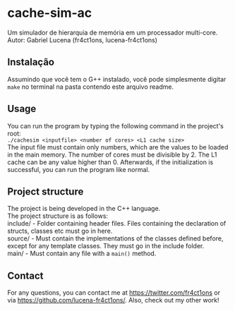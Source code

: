 # cache-sim-ac
Um simulador de hierarquia de memória em um processador multi-core.
Autor: Gabriel Lucena (fr4ct1ons, lucena-fr4ct1ons)

## Instalação
Assumindo que você tem o G++ instalado, você pode simplesmente digitar `make` no terminal na pasta contendo este arquivo readme.

## Usage
You can run the program by typing the following command in the project's root:  
`./cachesim <inputfile> <number of cores> <L1 cache size>`  
The input file must contain only numbers, which are the values to be loaded in the main memory. The number of cores must be divisible by 2. The L1 cache can be any value higher than 0. Afterwards, if the initialization is successful, you can run the program like normal.

## Project structure
The project is being developed in the C++ language.  
The project structure is as follows:  
include/ - Folder containing header files. Files containing the declaration of structs, classes etc must go in here.  
source/ - Must contain the implementations of the classes defined before, except for any template classes. They must go in the include folder.  
main/ - Must contain any file with a `main()` method.  

## Contact
For any questions, you can contact me at https://twitter.com/fr4ct1ons or via https://github.com/lucena-fr4ct1ons/. Also, check out my other work!
